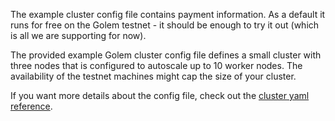
The example cluster config file contains payment information. As a default it runs for free on the Golem testnet - it should be enough to try it out (which is all we are supporting for now).

The provided example Golem cluster config file defines a small cluster with three nodes
that is configured to autoscale up to 10 worker nodes.
The availability of the testnet machines might cap the size of your cluster.

If you want more details about the config file, check out the [cluster yaml reference](/docs/creators/ray/cluster-yaml).
